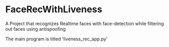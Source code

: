 # FaceRecWithLiveness
A Project that recognizes Realtime faces with face-detection while filtering out faces using antispoofing

The main program is titled 'liveness_rec_app.py'

